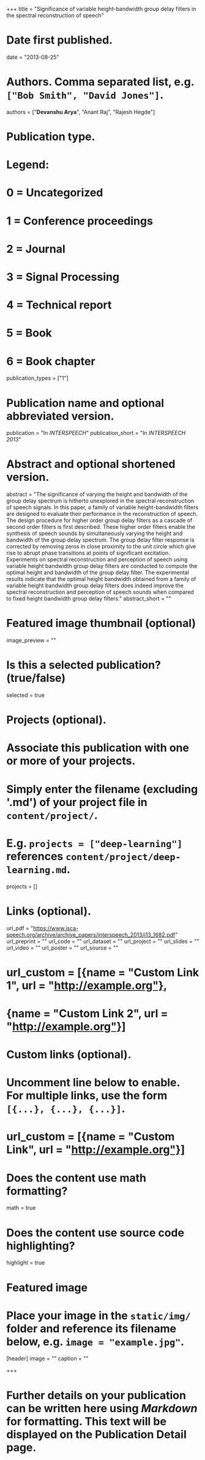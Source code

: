 +++
title = "Significance of variable height-bandwidth group delay filters in the spectral reconstruction of speech"

# Date first published.
date = "2013-08-25"

# Authors. Comma separated list, e.g. `["Bob Smith", "David Jones"]`.
authors = ["**Devanshu Arya**", "Anant Raj", "Rajesh Hegde"]

# Publication type.
# Legend:
# 0 = Uncategorized
# 1 = Conference proceedings
# 2 = Journal
# 3 = Signal Processing
# 4 = Technical report
# 5 = Book
# 6 = Book chapter
publication_types = ["1"]

# Publication name and optional abbreviated version.
publication = "In *INTERSPEECH*"
publication_short = "In *INTERSPEECH 2013*"

# Abstract and optional shortened version.
abstract = "The significance of varying the height and bandwidth of the group delay spectrum is hitherto unexplored in the spectral reconstruction of speech signals. In this paper, a family of variable height-bandwidth filters are designed to evaluate their performance in the reconstruction of speech. The design procedure for higher order group delay filters as a cascade of second order filters is first described. These higher order filters enable the synthesis of speech sounds by simultaneously varying the height and bandwidth of the group delay spectrum. The group delay filter response is corrected by removing zeros in close proximity to the unit circle which give rise to abrupt phase transitions at points of significant excitation. Experiments on spectral reconstruction and perception of speech using variable height bandwidth group delay filters are conducted to compute the optimal height and bandwidth of the group delay filter. The experimental results indicate that the optimal height bandwidth obtained from a family of variable height bandwidth group delay filters does indeed improve the spectral reconstruction and perception of speech sounds when compared to fixed height bandwidth group delay filters."
abstract_short = ""

# Featured image thumbnail (optional)
image_preview = ""

# Is this a selected publication? (true/false)
selected = true

# Projects (optional).
#   Associate this publication with one or more of your projects.
#   Simply enter the filename (excluding '.md') of your project file in `content/project/`.
#   E.g. `projects = ["deep-learning"]` references `content/project/deep-learning.md`.
projects = []

# Links (optional).
url_pdf = "https://www.isca-speech.org/archive/archive_papers/interspeech_2013/i13_1682.pdf"
url_preprint = ""
url_code = ""
url_dataset = ""
url_project = ""
url_slides = ""
url_video = ""
url_poster = ""
url_source = ""

# url_custom = [{name = "Custom Link 1", url = "http://example.org"},
#              {name = "Custom Link 2", url = "http://example.org"}]

# Custom links (optional).
#   Uncomment line below to enable. For multiple links, use the form `[{...}, {...}, {...}]`.
# url_custom = [{name = "Custom Link", url = "http://example.org"}]

# Does the content use math formatting?
math = true

# Does the content use source code highlighting?
highlight = true

# Featured image
# Place your image in the `static/img/` folder and reference its filename below, e.g. `image = "example.jpg"`.
[header]
image = ""
caption = ""

+++

# Further details on your publication can be written here using *Markdown* for formatting. This text will be displayed on the Publication Detail page.
